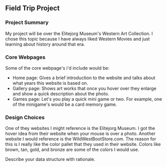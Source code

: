 ## Field Trip Project

### Project Summary

My project will be over the Elitejorg Museum's Western Art Collection. I chose this topic because I have always liked Western Movies and just learning about history around that era.

### Core Webpages

Some of the core webpage's i'd include would be:

- Home page: Gives a brief introduction to the website and talks about what years this website is based on.
- Gallery page: Shows art works that once you hover over they enlarge and show a quick description about the photo.
- Games page: Let's you play a quick mini game or two. For example, one of the minigame's would be a card memory game.


### Design Choices

One of they websites I might reference is the Elitejorg Museum. I got the hover idea from their website when your mouse is over a photo.
Another website I would reference is the WildWestBootStore.com. The reason for this is I really like the color pallet that they used in their website. Colors like brown, tan, gold, and bronze are some of the colors I would use.


Describe your data structure with rationale.